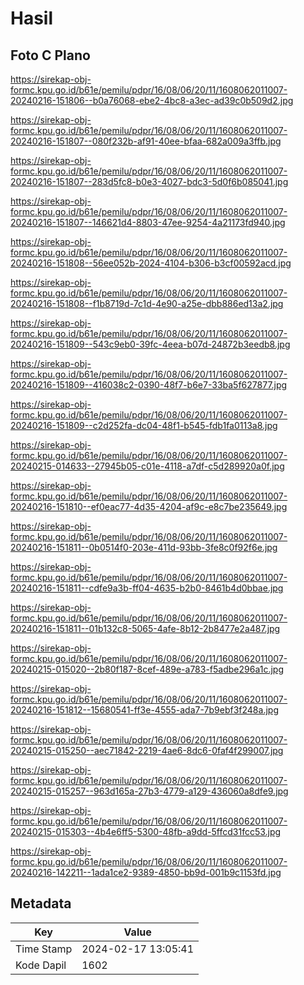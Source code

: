 # Hasil

## Foto C Plano

https://sirekap-obj-formc.kpu.go.id/b61e/pemilu/pdpr/16/08/06/20/11/1608062011007-20240216-151806--b0a76068-ebe2-4bc8-a3ec-ad39c0b509d2.jpg

https://sirekap-obj-formc.kpu.go.id/b61e/pemilu/pdpr/16/08/06/20/11/1608062011007-20240216-151807--080f232b-af91-40ee-bfaa-682a009a3ffb.jpg

https://sirekap-obj-formc.kpu.go.id/b61e/pemilu/pdpr/16/08/06/20/11/1608062011007-20240216-151807--283d5fc8-b0e3-4027-bdc3-5d0f6b085041.jpg

https://sirekap-obj-formc.kpu.go.id/b61e/pemilu/pdpr/16/08/06/20/11/1608062011007-20240216-151807--146621d4-8803-47ee-9254-4a21173fd940.jpg

https://sirekap-obj-formc.kpu.go.id/b61e/pemilu/pdpr/16/08/06/20/11/1608062011007-20240216-151808--56ee052b-2024-4104-b306-b3cf00592acd.jpg

https://sirekap-obj-formc.kpu.go.id/b61e/pemilu/pdpr/16/08/06/20/11/1608062011007-20240216-151808--f1b8719d-7c1d-4e90-a25e-dbb886ed13a2.jpg

https://sirekap-obj-formc.kpu.go.id/b61e/pemilu/pdpr/16/08/06/20/11/1608062011007-20240216-151809--543c9eb0-39fc-4eea-b07d-24872b3eedb8.jpg

https://sirekap-obj-formc.kpu.go.id/b61e/pemilu/pdpr/16/08/06/20/11/1608062011007-20240216-151809--416038c2-0390-48f7-b6e7-33ba5f627877.jpg

https://sirekap-obj-formc.kpu.go.id/b61e/pemilu/pdpr/16/08/06/20/11/1608062011007-20240216-151809--c2d252fa-dc04-48f1-b545-fdb1fa0113a8.jpg

https://sirekap-obj-formc.kpu.go.id/b61e/pemilu/pdpr/16/08/06/20/11/1608062011007-20240215-014633--27945b05-c01e-4118-a7df-c5d289920a0f.jpg

https://sirekap-obj-formc.kpu.go.id/b61e/pemilu/pdpr/16/08/06/20/11/1608062011007-20240216-151810--ef0eac77-4d35-4204-af9c-e8c7be235649.jpg

https://sirekap-obj-formc.kpu.go.id/b61e/pemilu/pdpr/16/08/06/20/11/1608062011007-20240216-151811--0b0514f0-203e-411d-93bb-3fe8c0f92f6e.jpg

https://sirekap-obj-formc.kpu.go.id/b61e/pemilu/pdpr/16/08/06/20/11/1608062011007-20240216-151811--cdfe9a3b-ff04-4635-b2b0-8461b4d0bbae.jpg

https://sirekap-obj-formc.kpu.go.id/b61e/pemilu/pdpr/16/08/06/20/11/1608062011007-20240216-151811--01b132c8-5065-4afe-8b12-2b8477e2a487.jpg

https://sirekap-obj-formc.kpu.go.id/b61e/pemilu/pdpr/16/08/06/20/11/1608062011007-20240215-015020--2b80f187-8cef-489e-a783-f5adbe296a1c.jpg

https://sirekap-obj-formc.kpu.go.id/b61e/pemilu/pdpr/16/08/06/20/11/1608062011007-20240216-151812--15680541-ff3e-4555-ada7-7b9ebf3f248a.jpg

https://sirekap-obj-formc.kpu.go.id/b61e/pemilu/pdpr/16/08/06/20/11/1608062011007-20240215-015250--aec71842-2219-4ae6-8dc6-0faf4f299007.jpg

https://sirekap-obj-formc.kpu.go.id/b61e/pemilu/pdpr/16/08/06/20/11/1608062011007-20240215-015257--963d165a-27b3-4779-a129-436060a8dfe9.jpg

https://sirekap-obj-formc.kpu.go.id/b61e/pemilu/pdpr/16/08/06/20/11/1608062011007-20240215-015303--4b4e6ff5-5300-48fb-a9dd-5ffcd31fcc53.jpg

https://sirekap-obj-formc.kpu.go.id/b61e/pemilu/pdpr/16/08/06/20/11/1608062011007-20240216-142211--1ada1ce2-9389-4850-bb9d-001b9c1153fd.jpg


## Metadata

| Key        | Value               |
| ---------- | ------------------- |
| Time Stamp | 2024-02-17 13:05:41 |
| Kode Dapil | 1602                |



